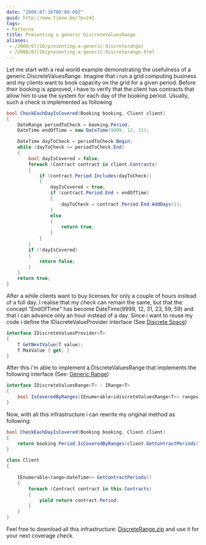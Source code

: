 ```yaml
---
date: "2008-07-16T00:00:00Z"
guid: http://www.timvw.be/?p=242
tags:
- Patterns
title: Presenting a generic DiscreteValuesRange
aliases:
 - /2008/07/16/presenting-a-generic-discreterange/
 - /2008/07/16/presenting-a-generic-discreterange.html
---
```

Let me start with a real world example demonstrating the usefulness of a generic DiscreteValuesRange. Imagine that i run a grid computing business and my clients want to book capacity on the grid for a given period. Before their booking is approved, i have to verify that the client has contracts that allow him to use the system for each day of the booking period. Usually, such a check is implemented as following

```csharp
bool CheckEachDayIsCovered(Booking booking, Client client)
{
	DateRange periodToCheck = booking.Period;
	DateTime endOfTime = new DateTime(9999, 12, 31);

	DateTime dayToCheck = periodToCheck.Begin;
	while (dayToCheck <= periodToCheck.End) 
	{ 
		bool dayIsCovered = false; 
		foreach (Contract contract in client.Contracts) 
		{ 
			if (contract.Period.Includes(dayToCheck)) 
			{ 
				dayIsCovered = true; 
				if (contract.Period.End < endOfTime) 
				{ 
					dayToCheck = contract.Period.End.AddDays(1); 
				} 
				else 
				{ 
					return true; 
				} 
			} 
		} 
		if (!dayIsCovered) 
		{ 
			return false; 
		} 
	} 
	return true; 
}
``` 

After a while clients want to buy licenses for only a couple of hours instead of a full day. I realise that my check can remain the same, but that the concept "EndOfTime" has become DateTime(9999, 12, 31, 23, 59, 59) and that i can advance only an hour instead of a day. Since i want to reuse my code i define the IDiscreteValueProvider<T> interface (See [Discrete Space](http://en.wikipedia.org/wiki/Discrete_space))

```csharp
interface IDiscreteValuesProvider<T>
{
	T GetNextValue(T value);
	T MaxValue { get; }
}
```

After this i'm able to implement a DiscreteValuesRange<T> that implements the following interface (See: [Generic Range](http://www.timvw.be/presenting-a-generic-range/))

```csharp
interface IDiscreteValuesRange<T> : IRange<T>
{
	bool IsCoveredByRanges(IEnumerable<idiscreteValuesRange<T>> ranges);
}
```

Now, with all this infrastructure i can rewrite my original method as following:

```csharp
bool CheckEachDayIsCovered(Booking booking, Client client)
{
	return booking.Period.IsCoveredByRanges(client.GetContractPeriods());
}

class Client
{
	...
	IEnumerable<range<dateTime>> GetContractPeriods()
	{
		foreach (Contract contract in this.Contracts)
		{
			yield return contract.Period;
		}
	}
}
```

Feel free to download all this infrastructure: [DiscreteRange.zip](http://www.timvw.be/wp-content/code/csharp/DiscreteRange.zip) and use it for your next coverage check.
